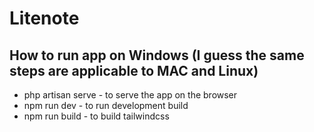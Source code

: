 # Litenote

## How to run app on Windows (I guess the same steps are applicable to MAC and Linux)
- php artisan serve - to serve the app on the browser
- npm run dev - to run development build
- npm run build - to build tailwindcss
